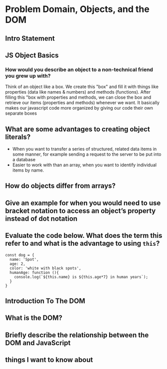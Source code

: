 
# Problem Domain, Objects, and the DOM

## Intro Statement

## JS Object Basics

### How would you describe an object to a non-technical friend you grew up with?

Think of an object like a box. We create this "box" and fill it with things like properties (data like names & numbers) and methods (functions). After filling this "box with properties and methods, we can close the box and retrieve our items (properties and methods) whenever we want. It basically makes our javascript code more organized by giving our code their own separate boxes

## What are some advantages to creating object literals?

- When you want to transfer a series of structured, related data items in some manner, for example sending a request to the server to be put into a database
- Easier to work with than an array, when you want to identify individual items by name.

## How do objects differ from arrays?

## Give an example for when you would need to use bracket notation to access an object’s property instead of dot notation

## Evaluate the code below. What does the term this refer to and what is the advantage to using `this`?

```
const dog = {
  name: 'Spot',
  age: 2,
  color: 'white with black spots',
  humanAge: function (){
    console.log(`${this.name} is ${this.age*7} in human years`);
  }
}
```

## Introduction To The DOM

## What is the DOM?

## Briefly describe the relationship between the DOM and JavaScript

## things I want to know about
